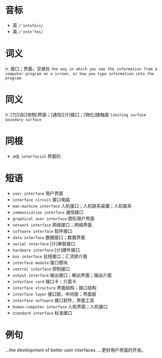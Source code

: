 # 音标

- 英 `/'intəfeis/`
- 美 `/'ɪntɚ'fes/`

# 词义

n. 接口；界面，交接处
`the way in which you see the information from a computer program on a screen, or how you type information into the program`

# 同义

n. [力][自][地物]界面；[通信][计]接口；[物化]接触面
`limiting surface` `boundary surface`

# 同根

- adj. `interfacial` 界面的

# 短语

- `user interface` 用户界面
- `interface circuit` 接口电路
- `man-machine interface` 人机接口；人机联系装置；人机联系
- `communication interface` 通信接口
- `graphical user interface` 图形用户界面
- `network interface` 网络接口；网络界面
- `software interface` 软件接口
- `data interface` 数据接口；数据界面
- `serial interface` [计]串联接口
- `hardware interface` [计]硬件接口
- `bus interface` 总线接口；汇流排介面
- `interface module` 接口模块
- `control interface` 控制接口
- `output interface` 输出接口；輸出界面；输出介面
- `interface card` 接口卡；介面卡
- `interface structure` 界面结构；接口结构
- `interface layer` 接口层，中间层；界面层
- `interface software` 接口软件，界面工具
- `human-computer interface` 人机界面；人机接口
- `standard interface` 标准接口

# 例句

...the development of better user interfaces.
…更好用户界面的开发。


